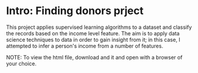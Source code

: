 # Intro: Finding donors prject
This project applies supervised learning algorithms to a dataset and classify the records based on the income level feature.
The aim is to apply data science techniques to data in order to gain insight from it; in this case, I attempted to infer a person's income from a number of features.


NOTE: To view the html file, download and it and open with a browser of your choice.
